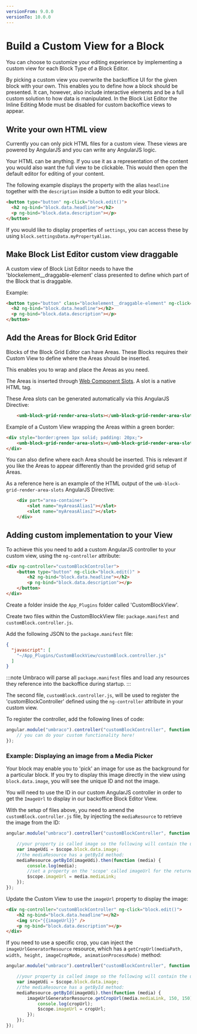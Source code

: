```yaml
---
versionFrom: 9.0.0
versionTo: 10.0.0
---
```


# Build a Custom View for a Block

You can choose to customize your editing experience by implementing a custom view for each Block Type of a Block Editor.

By picking a custom view you overwrite the backoffice UI for the given block with your own. This enables you to define how a block should be presented. It can, however, also include interactive elements and be a full custom solution to how data is manipulated. In the Block List Editor the Inline Editing Mode must be disabled for custom backoffice views to appear.

## Write your own HTML view

Currently you can only pick HTML files for a custom view. These views are powered by AngularJS and you can write any AngularJS logic.

Your HTML can be anything. If you use it as a representation of the content you would also want the full view to be clickable. This would then open the default editor for editing of your content.

The following example displays the property with the alias `headline` together with the `description` inside a button to edit your block.

```html
<button type="button" ng-click="block.edit()">
  <h2 ng-bind="block.data.headline"></h2>
  <p ng-bind="block.data.description"></p>
</button>
```

If you would like to display properties of `settings`, you can access these by using `block.settingsData.myPropertyAlias`.

## Make Block List Editor custom view draggable

A custom view of Block List Editor needs to have the 'blockelement__draggable-element' class presented to define which part of the Block that is draggable.

Example:

```html
<button type="button" class="blockelement__draggable-element" ng-click="block.edit()">
  <h2 ng-bind="block.data.headline"></h2>
  <p ng-bind="block.data.description"></p>
</button>
```

## Add the Areas for Block Grid Editor

Blocks of the Block Grid Editor can have Areas. These Blocks requires their Custom View to define where the Areas should be inserted.

This enables you to wrap and place the Areas as you need.

The Areas is inserted through [Web Component Slots](https://developer.mozilla.org/en-US/docs/Web/Web_Components/Using_templates_and_slots). A slot is a native HTML tag.

These Area slots can be generated automatically via this AngularJS Directive:

```html
    <umb-block-grid-render-area-slots></umb-block-grid-render-area-slots>
```

Example of a Custom View wrapping the Areas within a green border:

```html
<div style="border:green 1px solid; padding: 20px;">
    <umb-block-grid-render-area-slots></umb-block-grid-render-area-slots>
</div>
```

You can also define where each Area should be inserted. This is relevant if you like the Areas to appear differently than the provided grid setup of Areas.

As a reference here is an example of the HTML output of the `umb-block-grid-render-area-slots` AngularJS Directive:

```html
    <div part="area-container">
        <slot name="myAreasAlias1"></slot>
        <slot name="myAreasAlias2"></slot>
    </div>
```

## Adding custom implementation to your View

To achieve this you need to add a custom AngularJS controller to your custom view, using the `ng-controller` attribute:

```html
<div ng-controller="customBlockController">
    <button type="button" ng-click="block.edit()" >
        <h2 ng-bind="block.data.headline"></h2>
        <p ng-bind="block.data.description"></p>
    </button>
</div>
```

Create a folder inside the `App_Plugins` folder called 'CustomBlockView'.

Create two files within the CustomBlockView file: `package.manifest` and `customBlock.controller.js`.
 
Add the following JSON to the `package.manifest` file:

```json
{
  "javascript": [
    "~/App_Plugins/CustomBlockView/customBlock.controller.js"    
  ]  
}
```

:::note
Umbraco will parse all `package.manifest` files and load any resources they reference into the backoffice during startup.
:::

The second file, `customBlock.controller.js`, will be used to register the 'customBlockController' defined using the `ng-controller` attribute in your custom view.

To register the controller, add the following lines of code:

```javascript
angular.module("umbraco").controller("customBlockController", function ($scope) {
    // you can do your custom functionality here!
});
```

### Example: Displaying an image from a Media Picker

Your block may enable you to 'pick' an image for use as the background for a particular block. If you try to display this image directly in the view using `block.data.image`, you will see the unique ID and not the image.

You will need to use the ID in our custom AngularJS controller in order to get the `ImageUrl` to display in our backoffice Block Editor View.

With the setup of files above, you need to amend the `customBlock.controller.js` file, by injecting the `mediaResource` to retrieve the image from the ID:

```javascript
angular.module("umbraco").controller("customBlockController", function ($scope, mediaResource) {

    //your property is called image so the following will contain the udi:
    var imageUdi = $scope.block.data.image;
    //the mediaResource has a getById method:
    mediaResource.getById(imageUdi).then(function (media) {
        console.log(media);
        //set a property on the 'scope' called imageUrl for the returned media object's mediaLink
        $scope.imageUrl = media.mediaLink;
    });
});
```

Update the Custom View to use the `imageUrl` property to display the image:

```html
<div ng-controller="customBlockController" ng-click="block.edit()">
    <h2 ng-bind="block.data.headline"></h2>
    <img src="{{imageUrl}}" />
    <p ng-bind="block.data.description"></p>
</div>
```

If you need to use a specific crop, you can inject the `imageUrlGeneratorResource` resource, which has a `getCropUrl(mediaPath, width, height, imageCropMode, animationProcessMode)` method:

```javascript
angular.module("umbraco").controller("customBlockController", function ($scope, mediaResource,imageUrlGeneratorResource) {

    //your property is called image so the following will contain the udi:
    var imageUdi = $scope.block.data.image;
    //the mediaResource has a getById method:
    mediaResource.getById(imageUdi).then(function (media) {
        imageUrlGeneratorResource.getCropUrl(media.mediaLink, 150, 150).then(function (cropUrl) {
            console.log(cropUrl);
            $scope.imageUrl = cropUrl;
        });
    });    
});
```
